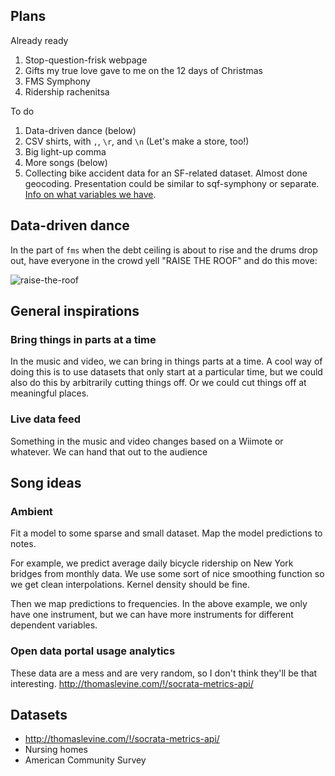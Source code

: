 ## Plans

Already ready

1. Stop-question-frisk webpage
2. Gifts my true love gave to me on the 12 days of Christmas
3. FMS Symphony
4. Ridership rachenitsa

To do

1. Data-driven dance (below)
2. CSV shirts, with `,`, `\r`, and `\n` (Let's make a store, too!)
3. Big light-up comma
4. More songs (below)
5. Collecting bike accident data for an SF-related dataset. Almost done geocoding. Presentation could be similar to sqf-symphony or separate. [Info on what variables we have](https://www.baycitizen.org/data/bikes/bike-accident-tracker/). 

## Data-driven dance

In the part of `fms` when the debt ceiling is about to rise and the drums drop out, have everyone in the crowd yell 
"RAISE THE ROOF" and do this move:

![raise-the-roof](http://gifrific.com/wp-content/uploads/2013/05/Michael-Scott-and-Dwight-Schrute-Raise-the-Roof.gif)

## General inspirations

### Bring things in parts at a time
In the music and video, we can bring in things parts at a time.
A cool way of doing this is to use datasets that only start at
a particular time, but we could also do this by arbitrarily cutting
things off. Or we could cut things off at meaningful places.

### Live data feed
Something in the music and video changes based on a Wiimote or
whatever. We can hand that out to the audience

## Song ideas

### Ambient
Fit a model to some sparse and small dataset. Map the model
predictions to notes.

For example, we predict average daily bicycle ridership on
New York bridges from monthly data. We use some sort of nice
smoothing function so we get clean interpolations. Kernel
density should be fine.

Then we map predictions to frequencies. In the above example,
we only have one instrument, but we can have more instruments
for different dependent variables.

### Open data portal usage analytics
These data are a mess and are very random, so I don't think they'll be that interesting.
http://thomaslevine.com/!/socrata-metrics-api/

## Datasets

* http://thomaslevine.com/!/socrata-metrics-api/
* Nursing homes
* American Community Survey
